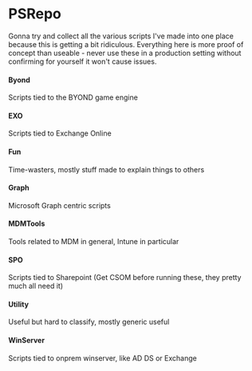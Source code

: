 # PSRepo #
Gonna try and collect all the various scripts I've made into one place because this is getting a bit ridiculous. Everything here is more proof of concept than useable - never use these in a production setting without confirming for yourself it won't cause issues.

#### Byond ###
Scripts tied to the BYOND game engine

#### EXO ###
Scripts tied to Exchange Online

#### Fun ###
Time-wasters, mostly stuff made to explain things to others

#### Graph ###
Microsoft Graph centric scripts

#### MDMTools ###
Tools related to MDM in general, Intune in particular

#### SPO ###
Scripts tied to Sharepoint (Get CSOM before running these, they pretty much all need it)

#### Utility ###
Useful but hard to classify, mostly generic useful

#### WinServer ###
Scripts tied to onprem winserver, like AD DS or Exchange
